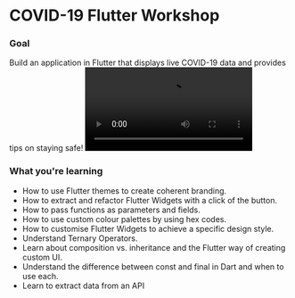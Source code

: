 # COVID-19 Flutter Workshop

### Goal

Build an application in Flutter that displays live COVID-19 data and provides tips on staying safe!
![Covid 19 Demo](https://i.imgur.com/VJ0YsBo.mp4 "Covid 19 App")


### What you're learning 
*  How to use Flutter themes to create coherent branding.
*  How to extract and refactor Flutter Widgets with a click of the button.
*  How to pass functions as parameters and fields.
*  How to use custom colour palettes by using hex codes.
*  How to customise Flutter Widgets to achieve a specific design style.
*  Understand Ternary Operators.
*  Learn about composition vs. inheritance and the Flutter way of creating custom UI.
*  Understand the difference between const and final in Dart and when to use each.
*  Learn to extract data from an API

